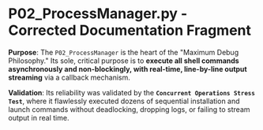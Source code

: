 # P02_ProcessManager.py - Corrected Documentation Fragment

**Purpose**: The `P02_ProcessManager` is the heart of the "Maximum Debug Philosophy." Its sole, critical purpose is to **execute all shell commands asynchronously and non-blockingly, with real-time, line-by-line output streaming** via a callback mechanism.

**Validation**: Its reliability was validated by the **`Concurrent Operations Stress Test`**, where it flawlessly executed dozens of sequential installation and launch commands without deadlocking, dropping logs, or failing to stream output in real time.